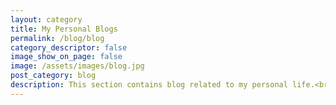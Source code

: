 ```yaml
---
layout: category
title: My Personal Blogs
permalink: /blog/blog
category_descriptor: false
image_show_on_page: false
image: /assets/images/blog.jpg
post_category: blog
description: This section contains blog related to my personal life.<br />My experiences throught the life, random thoughts, etc.
---
```

